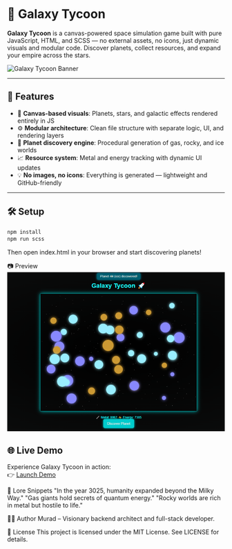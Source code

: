 # 🌌 Galaxy Tycoon

**Galaxy Tycoon** is a canvas-powered space simulation game built with pure JavaScript, HTML, and SCSS — no external assets, no icons, just dynamic visuals and modular code. Discover planets, collect resources, and expand your empire across the stars.

![Galaxy Tycoon Banner](https://dummyimage.com/800x200/000/0ff&text=Galaxy+Tycoon+by+Murad)

---

## 🚀 Features

- 🎨 **Canvas-based visuals**: Planets, stars, and galactic effects rendered entirely in JS
- ⚙️ **Modular architecture**: Clean file structure with separate logic, UI, and rendering layers
- 🌌 **Planet discovery engine**: Procedural generation of gas, rocky, and ice worlds
- 📈 **Resource system**: Metal and energy tracking with dynamic UI updates
- 💡 **No images, no icons**: Everything is generated — lightweight and GitHub-friendly

---

## 🛠️ Setup

```bash
npm install
npm run scss
```
Then open index.html in your browser and start discovering planets!

📷 Preview
![Copilot Screenshot](./screenshort.png)

## 🌐 Live Demo

Experience Galaxy Tycoon in action:  
👉 [Launch Demo](galaxy-tycoon.vercel.app)

🧠 Lore Snippets
"In the year 3025, humanity expanded beyond the Milky Way." "Gas giants hold secrets of quantum energy." "Rocky worlds are rich in metal but hostile to life."

🧑‍🚀 Author
Murad – Visionary backend architect and full-stack developer.

📄 License
This project is licensed under the MIT License. See LICENSE for details.
